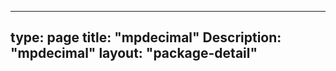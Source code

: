 <!--
this page will be automatically duplicated/populated
    by .github/build-package-pages.sh
    before build & deploy probably in Github Actions
    values to be replaced are title and Description

WARN: anything else added to this folder will be git ignored
 -->
---
type: page
title: "mpdecimal"
Description: "mpdecimal"
layout: "package-detail"
---

